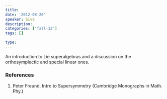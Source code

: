 ```yaml
---
title:
date: '2012-08-26'
speaker: Siva
description: 
categories: ['fall-12']
tags: []

type: 
---
```


An introduction to Lie superalgebras and a discussion on the orthosymplectic and special linear ones. 

### References
1. Peter Freund, Intro to Supersymmetry (Cambridge Monographs in Math. Phy.)

